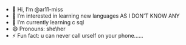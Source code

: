 - 👋 Hi, I’m @ar11-miss
- 👀 I’m interested in learning new languages AS I DON'T KNOW ANY
- 🌱 I’m currently learning c sql 
- 😄 Pronouns: she\her
- ⚡ Fun fact: u can never call urself on your phone......

<!---
ar11-miss/ar11-miss is a ✨ special ✨ repository because its `README.md` (this file) appears on your GitHub profile.
You can click the Preview link to take a look at your changes.
--->

